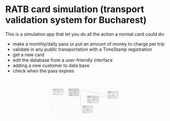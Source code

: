 # RATB card simulation (transport validation system for Bucharest)

This is a simulation app that let you do all the action a normal card could do:
- make a monthly/daily pass or put an amount of money to charge per trip
- validate in any public transportation with a TimeStamp registration
- get a new card
- edit the database from a user-friendly interface
- adding a new customer to data base
- check when the pass expires

<h1 align="center">
<img src="/img/db structure.PNG" width="45%" height="45%" alt="db structure"/>
</h1>
